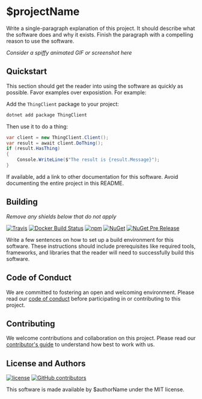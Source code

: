 # $projectName

Write a single-paragraph explanation of this project. It should describe what the software does and why it exists. Finish the paragraph with a compelling reason to use the software.

_Consider a spiffy animated GIF or screenshot here_

## Quickstart

This section should get the reader into using the software as quickly as possible. Favor examples over exposistion. For example:

Add the `ThingClient` package to your project:

```bash
dotnet add package ThingClient
```

Then use it to do a thing:

```csharp
var client = new ThingClient.Client();
var result = await client.DoThing();
if (result.HasThing)
{
    Console.WriteLine($"The result is {result.Message}");
}
```

If available, add a link to other documentation for this software. Avoid documenting the entire project in this README.

## Building

_Remove any shields below that do not apply_

[![Travis](https://img.shields.io/travis/$githubOwner/$githubRepo.svg)]()
[![Docker Build Status](https://img.shields.io/docker/build/$dockerOwner/$dockerRepo.svg)]()
[![npm](https://img.shields.io/npm/v/$npmPackage.svg)]()
[![NuGet](https://img.shields.io/nuget/v/$nugetPackage.svg)]()
[![NuGet Pre Release](https://img.shields.io/nuget/vpre/$nugetPackage.svg)]()

Write a few sentences on how to set up a build environment for this software. These instructions should include prerequisites like required tools, frameworks, and libraries that the reader will need to successfully build this software.

## Code of Conduct

We are committed to fostering an open and welcoming environment. Please read our [code of conduct](CODE_OF_CONDUCT.md) before participating in or contributing to this project.

## Contributing

We welcome contributions and collaboration on this project. Please read our [contributor's guide](CONTRIBUTING.md) to understand how best to work with us.

## License and Authors

[![license](https://img.shields.io/github/license/$githubOwner/$githubRepo.svg)]()
[![GitHub contributors](https://img.shields.io/github/contributors/$githubOwner/$githubRepo.svg)]()

This software is made available by $authorName under the MIT license.